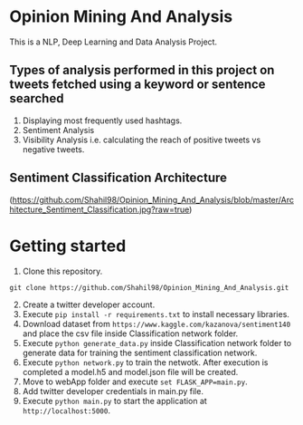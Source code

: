# Opinion Mining And Analysis
This is a NLP, Deep Learning and Data Analysis Project. 
<br>
## Types of analysis performed in this project on tweets fetched using a keyword or sentence searched
1) Displaying most frequently used hashtags.
2) Sentiment Analysis
3) Visibility Analysis i.e. calculating the reach of positive tweets vs negative tweets.
## Sentiment Classification Architecture
(https://github.com/Shahil98/Opinion_Mining_And_Analysis/blob/master/Architecture_Sentiment_Classification.jpg?raw=true)
# Getting started
1) Clone this repository.
```
git clone https://github.com/Shahil98/Opinion_Mining_And_Analysis.git
```
2) Create a twitter developer account.
3) Execute ```pip install -r requirements.txt``` to install necessary libraries.
4) Download dataset from ```https://www.kaggle.com/kazanova/sentiment140``` and place the csv file inside Classification network folder.
5) Execute ```python generate_data.py``` inside Classification network folder to generate data for training the sentiment classification network.
6) Execute ```python network.py``` to train the netwotk. After execution is completed a model.h5 and model.json file will be created.
7) Move to webApp folder and execute ```set FLASK_APP=main.py```.
8) Add twitter developer credentials in main.py file.
9) Execute ```python main.py``` to start the application at ```http://localhost:5000```.

